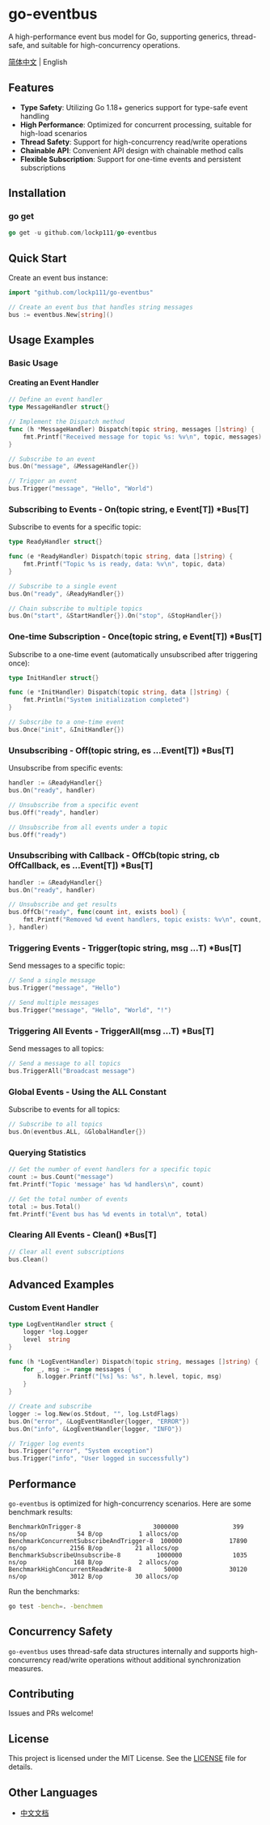 # go-eventbus

A high-performance event bus model for Go, supporting generics, thread-safe, and suitable for high-concurrency operations.

[简体中文](README-zh.md) | English

## Features

- **Type Safety**: Utilizing Go 1.18+ generics support for type-safe event handling
- **High Performance**: Optimized for concurrent processing, suitable for high-load scenarios
- **Thread Safety**: Support for high-concurrency read/write operations
- **Chainable API**: Convenient API design with chainable method calls
- **Flexible Subscription**: Support for one-time events and persistent subscriptions

## Installation

### go get
```go
go get -u github.com/lockp111/go-eventbus
```

## Quick Start

Create an event bus instance:

```go
import "github.com/lockp111/go-eventbus"

// Create an event bus that handles string messages
bus := eventbus.New[string]()
```

## Usage Examples

### Basic Usage

#### Creating an Event Handler

```go
// Define an event handler
type MessageHandler struct{}

// Implement the Dispatch method
func (h *MessageHandler) Dispatch(topic string, messages []string) {
    fmt.Printf("Received message for topic %s: %v\n", topic, messages)
}

// Subscribe to an event
bus.On("message", &MessageHandler{})

// Trigger an event
bus.Trigger("message", "Hello", "World")
```

### Subscribing to Events - On(topic string, e Event[T]) *Bus[T]

Subscribe to events for a specific topic:

```go
type ReadyHandler struct{}

func (e *ReadyHandler) Dispatch(topic string, data []string) {
    fmt.Printf("Topic %s is ready, data: %v\n", topic, data)
}

// Subscribe to a single event
bus.On("ready", &ReadyHandler{})

// Chain subscribe to multiple topics
bus.On("start", &StartHandler{}).On("stop", &StopHandler{})
```

### One-time Subscription - Once(topic string, e Event[T]) *Bus[T]

Subscribe to a one-time event (automatically unsubscribed after triggering once):

```go
type InitHandler struct{}

func (e *InitHandler) Dispatch(topic string, data []string) {
    fmt.Println("System initialization completed")
}

// Subscribe to a one-time event
bus.Once("init", &InitHandler{})
```

### Unsubscribing - Off(topic string, es ...Event[T]) *Bus[T]

Unsubscribe from specific events:

```go
handler := &ReadyHandler{}
bus.On("ready", handler)

// Unsubscribe from a specific event
bus.Off("ready", handler)

// Unsubscribe from all events under a topic
bus.Off("ready")
```

### Unsubscribing with Callback - OffCb(topic string, cb OffCallback, es ...Event[T]) *Bus[T]

```go
handler := &ReadyHandler{}
bus.On("ready", handler)

// Unsubscribe and get results
bus.OffCb("ready", func(count int, exists bool) {
    fmt.Printf("Removed %d event handlers, topic exists: %v\n", count, exists)
}, handler)
```

### Triggering Events - Trigger(topic string, msg ...T) *Bus[T]

Send messages to a specific topic:

```go
// Send a single message
bus.Trigger("message", "Hello")

// Send multiple messages
bus.Trigger("message", "Hello", "World", "!")
```

### Triggering All Events - TriggerAll(msg ...T) *Bus[T]

Send messages to all topics:

```go
// Send a message to all topics
bus.TriggerAll("Broadcast message")
```

### Global Events - Using the ALL Constant

Subscribe to events for all topics:

```go
// Subscribe to all topics
bus.On(eventbus.ALL, &GlobalHandler{})
```

### Querying Statistics

```go
// Get the number of event handlers for a specific topic
count := bus.Count("message")
fmt.Printf("Topic 'message' has %d handlers\n", count)

// Get the total number of events
total := bus.Total()
fmt.Printf("Event bus has %d events in total\n", total)
```

### Clearing All Events - Clean() *Bus[T]

```go
// Clear all event subscriptions
bus.Clean()
```

## Advanced Examples

### Custom Event Handler

```go
type LogEventHandler struct {
    logger *log.Logger
    level  string
}

func (h *LogEventHandler) Dispatch(topic string, messages []string) {
    for _, msg := range messages {
        h.logger.Printf("[%s] %s: %s", h.level, topic, msg)
    }
}

// Create and subscribe
logger := log.New(os.Stdout, "", log.LstdFlags)
bus.On("error", &LogEventHandler{logger, "ERROR"})
bus.On("info", &LogEventHandler{logger, "INFO"})

// Trigger log events
bus.Trigger("error", "System exception")
bus.Trigger("info", "User logged in successfully")
```

## Performance

`go-eventbus` is optimized for high-concurrency scenarios. Here are some benchmark results:

```
BenchmarkOnTrigger-8                    3000000               399 ns/op              54 B/op          1 allocs/op
BenchmarkConcurrentSubscribeAndTrigger-8  100000             17890 ns/op            2156 B/op         21 allocs/op
BenchmarkSubscribeUnsubscribe-8          1000000              1035 ns/op             168 B/op          2 allocs/op
BenchmarkHighConcurrentReadWrite-8         50000             30120 ns/op            3012 B/op         30 allocs/op
```

Run the benchmarks:

```bash
go test -bench=. -benchmem
```

## Concurrency Safety

`go-eventbus` uses thread-safe data structures internally and supports high-concurrency read/write operations without additional synchronization measures.

## Contributing

Issues and PRs welcome!

## License

This project is licensed under the MIT License. See the [LICENSE](LICENSE) file for details.

## Other Languages

- [中文文档](README-zh.md)